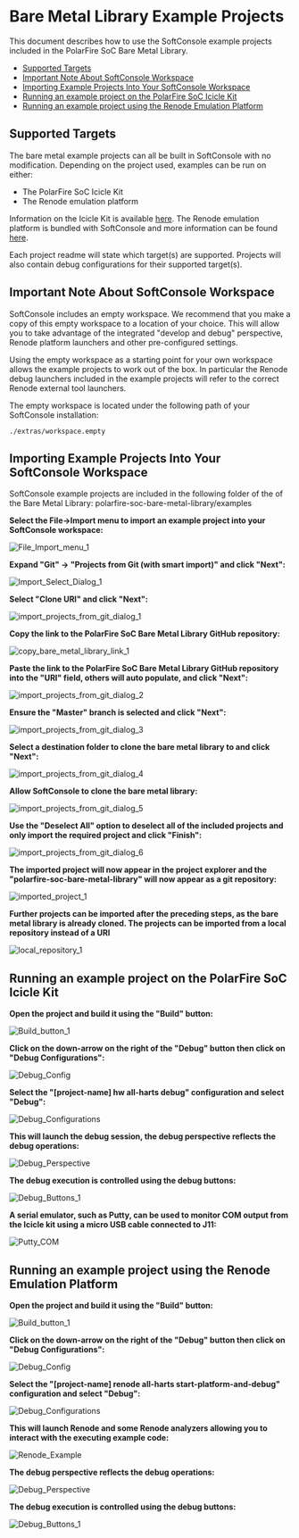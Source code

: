 # Bare Metal Library Example Projects
This document describes how to use the SoftConsole example projects included in
the PolarFire SoC Bare Metal Library.

- [Supported Targets](#supported-targets)
- [Important Note About SoftConsole Workspace](#softconsole-workspace)
- [Importing Example Projects Into Your SoftConsole Workspace](#importing-projetcs)
- [Running an example project on the PolarFire SoC Icicle Kit](#run-icicle)
- [Running an example project using the Renode Emulation Platform](#run-renode)

<a name="supported-targets"></a> 
## Supported Targets
The bare metal example projects can all be built in SoftConsole with no modification. Depending on the project used, examples can be run on either:
- The PolarFire SoC Icicle Kit
- The Renode emulation platform

Information on the Icicle Kit is available [here](https://microsemi.com/icicle). The Renode emulation platform is bundled with SoftConsole and more information can be found [here](https://renode.io).

Each project readme will state which target(s) are supported. Projects will also contain debug configurations for their supported target(s).

<a name="softconsole-workspace"></a> 

## Important Note About SoftConsole Workspace
SoftConsole includes an empty workspace. We recommend that you make a copy of
this empty workspace to a location of your choice. This will allow you to take
advantage of the integrated "develop and debug" perspective, Renode platform
launchers and other pre-configured settings.

Using the empty workspace as a starting point for your own workspace allows the
example projects to work out of the box. In particular the Renode debug launchers
included in the example projects will refer to the correct Renode external tool
launchers.

The empty workspace is located under the following path of your SoftConsole
installation:

    ./extras/workspace.empty

<a name="importing-projetcs"></a> 
## Importing Example Projects Into Your SoftConsole Workspace
SoftConsole example projects are included in the following folder of the of the
Bare Metal Library: polarfire-soc-bare-metal-library/examples

**Select the File->Import menu to import an example project into your SoftConsole workspace:**

   ![File_Import_menu_1](images/file_import_menu_1.png)


**Expand "Git" -> "Projects from Git (with smart import)" and click "Next":**

   ![Import_Select_Dialog_1](images/import_select_dialog_1.png)

**Select "Clone URI" and click "Next":**

   ![import_projects_from_git_dialog_1](images/import_projects_from_git_dialog_1.png)


**Copy the link to the PolarFire SoC Bare Metal Library GitHub repository:**

   ![copy_bare_metal_library_link_1](images/copy_bare_metal_library_link_1.png)   

**Paste the link to the PolarFire SoC Bare Metal Library GitHub repository into the "URI" field, others will auto populate, and click "Next":**

   ![import_projects_from_git_dialog_2](images/import_projects_from_git_dialog_2.png)


**Ensure the "Master" branch is selected and click "Next":**

   ![import_projects_from_git_dialog_3](images/import_projects_from_git_dialog_3.png)   


**Select a destination folder to clone the bare metal library to and click "Next":**

   ![import_projects_from_git_dialog_4](images/import_projects_from_git_dialog_4.png)    


**Allow SoftConsole to clone the bare metal library:**

   ![import_projects_from_git_dialog_5](images/import_projects_from_git_dialog_5.png)       


**Use the "Deselect All" option to deselect all of the included projects and only import the required project and click "Finish":**

   ![import_projects_from_git_dialog_6](images/import_projects_from_git_dialog_6.png)       

**The imported project will now appear in the project explorer and the "polarfire-soc-bare-metal-library" will now appear as a git repository:**

   ![imported_project_1](images/imported_project_1.png)          

**Further projects can be imported after the preceding steps, as the bare metal library is already cloned. The projects can be imported from a local repository instead of a URI**

   ![local_repository_1](images/local_repository_1.png)     


<a name="run-icicle"></a> 
## Running an example project on the PolarFire SoC Icicle Kit
**Open the project and build it using the "Build" button:**

   ![Build_button_1](images/build_button_1.png)


**Click on the down-arrow on the right of the "Debug" button then click on "Debug Configurations":**

   ![Debug_Config](images/debug_config.png)


**Select the "[project-name] hw all-harts debug" configuration and select "Debug":**

   ![Debug_Configurations](images/debug_configurations_hw.png)


**This will launch the debug session, the debug perspective reflects the debug operations:**

   ![Debug_Perspective](images/debug_perspective_hw.png)


**The debug execution is controlled using the debug buttons:**

   ![Debug_Buttons_1](images/debug_buttons_1.png)


**A serial emulator, such as Putty, can be used to monitor COM output from the Icicle kit using a micro USB cable connected to J11:**

   ![Putty_COM](images/putty_com.png)


<a name="run-renode"></a> 
## Running an example project using the Renode Emulation Platform
**Open the project and build it using the "Build" button:**

   ![Build_button_1](images/build_button_1.png)


**Click on the down-arrow on the right of the "Debug" button then click on "Debug Configurations":**

   ![Debug_Config](images/debug_config.png)


**Select the "[project-name] renode all-harts start-platform-and-debug" configuration and select "Debug":**

   ![Debug_Configurations](images/debug_configurations_renode.png)


**This will launch Renode and some Renode analyzers allowing you to interact with the executing example code:**

   ![Renode_Example](images/renode_example.png)


**The debug perspective reflects the debug operations:**

   ![Debug_Perspective](images/debug_perspective_renode.png)


**The debug execution is controlled using the debug buttons:**

   ![Debug_Buttons_1](images/debug_buttons_1.png)


